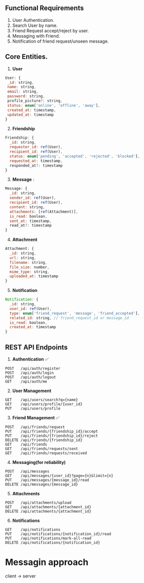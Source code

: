 ## Functional Requirements

1. User Authentication.
2. Search User by name.
3. Friend Request accept/reject by user.
4. Messaging with Friend.
5. Notification of friend request/unseen message.

## Core Entities.

1. **User**
```js
User: {
 _id: string,
 name: string,
 email: string,
 password: string,
 profile_picture?: string,
 status: enum['online', 'offline', 'away'],
 created_at: timestamp,
 updated_at: timestamp
}
```

2. **Friendship**
```js
Friendship: {
  _id: string,
  requester_id: ref(User),
  recipient_id: ref(User),
  status: enum['pending', 'accepted', 'rejected', 'blocked'],
  requested_at: timestamp,
  responded_at?: timestamp
}
```

3. **Message** : 
```js
Message: {
  _id: string,
  sender_id: ref(User),
  recipient_id: ref(User),
  content: string,
  attachments: [ref(Attachment)],
  is_read: boolean,
  sent_at: timestamp,
  read_at?: timestamp
}
```
4. **Attachment** 

```js
Attachment: {
  _id: string,
  url: string,
  filename: string,
  file_size: number,
  mime_type: string,
  uploaded_at: timestamp
}
```

5. **Notification**
```js
Notification: {
  _id: string,
  user_id: ref(User),
  type: enum['friend_request', 'message', 'friend_accepted'],
  related_id: string, // friend_request_id or message_id
  is_read: boolean,
  created_at: timestamp
}
```

## REST API Endpoints

1. **Authentication** ✅

```plain
POST   /api/auth/register
POST   /api/auth/login
POST   /api/auth/logout
GET    /api/auth/me
```

2. **User Management**
```plain
GET    /api/users/search?q={name}
GET    /api/users/profile/{user_id}
PUT    /api/users/profile
```

3. **Friend Management** ✅
```plain
POST   /api/friends/request
PUT    /api/friends/{friendship_id}/accept
PUT    /api/friends/{friendship_id}/reject
DELETE /api/friends/{friendship_id}
GET    /api/friends
GET    /api/friends/requests/sent
GET    /api/friends/requests/received
```

4. **Messaging(for reliability)**
```plain
POST   /api/messages
GET    /api/messages/{user_id}?page={n}&limit={n}
PUT    /api/messages/{message_id}/read
DELETE /api/messages/{message_id}
```

5. **Attachments**
```plain
POST   /api/attachments/upload
GET    /api/attachments/{attachment_id}
DELETE /api/attachments/{attachment_id}
```

6. **Notifications**
```plain
GET    /api/notifications
PUT    /api/notifications/{notification_id}/read
PUT    /api/notifications/mark-all-read
DELETE /api/notifications/{notification_id}
```

# Messagin approach

client -> server